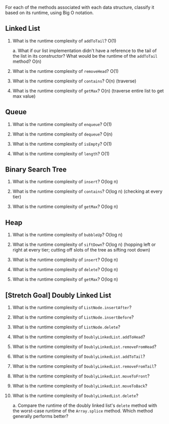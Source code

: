 For each of the methods associated with each data structure, classify it based on its runtime, using Big O notation.

## Linked List

1. What is the runtime complexity of `addToTail`?
  O(1)

    a. What if our list implementation didn't have a reference to the tail of the list in its constructor? What would be the runtime of the `addToTail` method? O(n)

2. What is the runtime complexity of `removeHead`?
    O(1)

3. What is the runtime complexity of `contains`?
    O(n) (traverse)

4. What is the runtime complexity of `getMax`?
    O(n) (traverse entire list to get max value)

## Queue

1. What is the runtime complexity of `enqueue`?
    O(1)

2. What is the runtime complexity of `dequeue`?
    O(n)

3. What is the runtime complexity of `isEmpty`?
    O(1)

4. What is the runtime complexity of `length`?
    O(1)

## Binary Search Tree

1. What is the runtime complexity of `insert`? 
    O(log n) 

2. What is the runtime complexity of `contains`?
    O(log n) (checking at every tier)

3. What is the runtime complexity of `getMax`? 
    O(log n)

## Heap

1. What is the runtime complexity of `bubbleUp`?
    O(log n)

2. What is the runtime complexity of `siftDown`?
    O(log n) 
    (hopping left or right at every tier; cutting off slots of the tree as sifting root down)

3. What is the runtime complexity of `insert`?
    O(log n)

4. What is the runtime complexity of `delete`?
    O(log n)

5. What is the runtime complexity of `getMax`?
    O(log n)

## [Stretch Goal] Doubly Linked List

1. What is the runtime complexity of `ListNode.insertAfter`?

2. What is the runtime complexity of `ListNode.insertBefore`?

3. What is the runtime complexity of `ListNode.delete`?

4. What is the runtime complexity of `DoublyLinkedList.addToHead`?

5. What is the runtime complexity of `DoublyLinkedList.removeFromHead`?

6. What is the runtime complexity of `DoublyLinkedList.addToTail`?

7. What is the runtime complexity of `DoublyLinkedList.removeFromTail`?

8. What is the runtime complexity of `DoublyLinkedList.moveToFront`?

9. What is the runtime complexity of `DoublyLinkedList.moveToBack`?

10. What is the runtime complexity of `DoublyLinkedList.delete`?

    a. Compare the runtime of the doubly linked list's `delete` method with the worst-case runtime of the `Array.splice` method. Which method generally performs better?